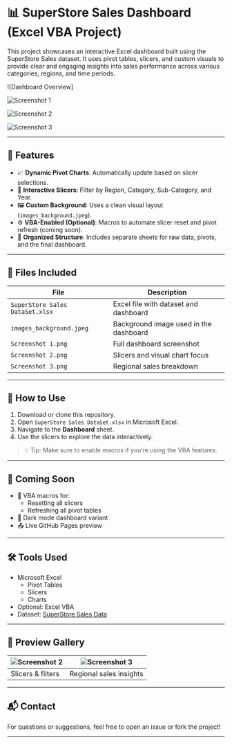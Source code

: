 # 📊 SuperStore Sales Dashboard (Excel VBA Project)

This project showcases an interactive Excel dashboard built using the SuperStore Sales dataset. It uses pivot tables, slicers, and custom visuals to provide clear and engaging insights into sales performance across various categories, regions, and time periods.

![Dashboard Overview]

![Screenshot 1](https://github.com/user-attachments/assets/1334f27b-c86b-418c-96cb-a32bf1a0674c)


![Screenshot 2](https://github.com/user-attachments/assets/b0b4125c-367a-4888-aaeb-c4f3b1196e00)


![Screenshot 3](https://github.com/user-attachments/assets/9307811c-cc3b-49b5-90b2-80feea92b7da)

---

## 🧾 Features

- 📈 **Dynamic Pivot Charts**: Automatically update based on slicer selections.
- 🧩 **Interactive Slicers**: Filter by Region, Category, Sub-Category, and Year.
- 🖼️ **Custom Background**: Uses a clean visual layout (`images_background.jpeg`).
- ⚙️ **VBA-Enabled (Optional)**: Macros to automate slicer reset and pivot refresh (coming soon).
- 📁 **Organized Structure**: Includes separate sheets for raw data, pivots, and the final dashboard.

---

## 📂 Files Included

| File                           | Description                              |
|--------------------------------|------------------------------------------|
| `SuperStore Sales DataSet.xlsx` | Excel file with dataset and dashboard    |
| `images_background.jpeg`      | Background image used in the dashboard   |
| `Screenshot 1.png`            | Full dashboard screenshot                |
| `Screenshot 2.png`            | Slicers and visual chart focus           |
| `Screenshot 3.png`            | Regional sales breakdown                 |

---

## 📌 How to Use

1. Download or clone this repository.
2. Open `SuperStore Sales DataSet.xlsx` in Microsoft Excel.
3. Navigate to the **Dashboard** sheet.
4. Use the slicers to explore the data interactively.

> 💡 Tip: Make sure to enable macros if you’re using the VBA features.

---

## 🚀 Coming Soon

- 🔁 VBA macros for:
  - Resetting all slicers
  - Refreshing all pivot tables
- 🌙 Dark mode dashboard variant
- 📤 Live GitHub Pages preview

---

## 🛠️ Tools Used

- Microsoft Excel
  - Pivot Tables
  - Slicers
  - Charts
- Optional: Excel VBA
- Dataset: [SuperStore Sales Data](https://www.kaggle.com/datasets)

---

## 📸 Preview Gallery

| ![Screenshot 2](./Screenshot%202.png) | ![Screenshot 3](./Screenshot%203.png) |
|--------------------------------------|--------------------------------------|
| Slicers & filters                    | Regional sales insights              |

---

## 📬 Contact

For questions or suggestions, feel free to open an issue or fork the project!

---
